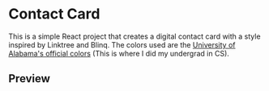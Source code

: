 # Contact Card

This is a simple React project that creates a digital contact card with a style inspired by Linktree and Blinq. The colors used are the [University of Alabama's official colors](https://brand.ua.edu/colors-2/) (This is where I did my undergrad in CS).

## Preview
